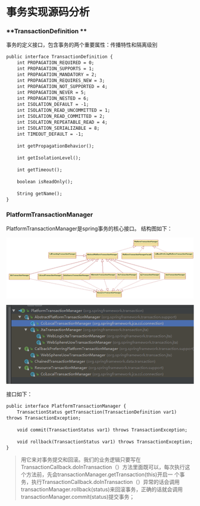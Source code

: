 # 事务实现源码分析

### **TransactionDefinition **

事务的定义接口，包含事务的两个重要属性：传播特性和隔离级别

```
public interface TransactionDefinition {
    int PROPAGATION_REQUIRED = 0;
    int PROPAGATION_SUPPORTS = 1;
    int PROPAGATION_MANDATORY = 2;
    int PROPAGATION_REQUIRES_NEW = 3;
    int PROPAGATION_NOT_SUPPORTED = 4;
    int PROPAGATION_NEVER = 5;
    int PROPAGATION_NESTED = 6;
    int ISOLATION_DEFAULT = -1;
    int ISOLATION_READ_UNCOMMITTED = 1;
    int ISOLATION_READ_COMMITTED = 2;
    int ISOLATION_REPEATABLE_READ = 4;
    int ISOLATION_SERIALIZABLE = 8;
    int TIMEOUT_DEFAULT = -1;

    int getPropagationBehavior();

    int getIsolationLevel();

    int getTimeout();

    boolean isReadOnly();

    String getName();
}
```

### **PlatformTransactionManager**

PlatformTransactionManager是spring事务的核心接口。 结构图如下：

![](/assets/import-pl-01.png)

![](/assets/pl2.png)

接口如下：

```
public interface PlatformTransactionManager {
    TransactionStatus getTransaction(TransactionDefinition var1) throws TransactionException;

    void commit(TransactionStatus var1) throws TransactionException;

    void rollback(TransactionStatus var1) throws TransactionException;
}
```

> 用它来对事务提交和回滚。我们的业务逻辑只要写在TransactionCallback.doInTransaction（）方法里面既可以，每次执行这个方法前，先会transactionManager.getTransaction\(this\)开启一   个事务，执行TransactionCallback.doInTransaction（）异常的话会调用transactionManager.rollback\(status\)来回滚事务，正确的话就会调用transactionManager.commit\(status\)提交事务；




